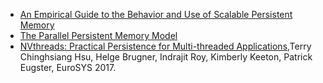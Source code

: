 - [An Empirical Guide to the Behavior and Use of Scalable Persistent Memory](https://arxiv.org/abs/1908.03583)
- [The Parallel Persistent Memory Model](https://arxiv.org/abs/1805.05580)
- [NVthreads: Practical Persistence for Multi-threaded Applications](https://dl.acm.org/citation.cfm?id=3064204),Terry Chinghsiang Hsu, Helge Brugner, Indrajit Roy, Kimberly Keeton, Patrick Eugster, EuroSYS 2017.
